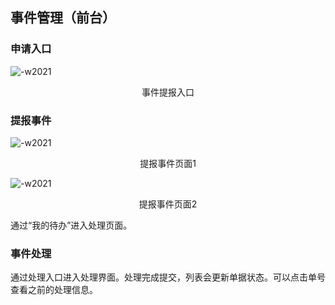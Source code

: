 ## 事件管理（前台）

### 申请入口

![-w2021](../../media/ef538a6bfd22cf4ca97e1a60799b164b.png)

<center>事件提报入口</center>

### 提报事件

![-w2021](../../media/550d161ccf64050f024bd2dd31a72097.png)

<center>提报事件页面1</center>

![-w2021](../../media/d28e8be3f94195c18609bd1ddec4af09.png)

<center>提报事件页面2</center>

通过“我的待办”进入处理页面。

### 事件处理

通过处理入口进入处理界面。处理完成提交，列表会更新单据状态。可以点击单号查看之前的处理信息。
